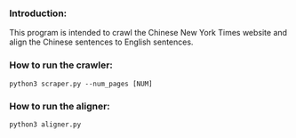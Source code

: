 ### Introduction:
This program is intended to crawl the Chinese New York Times website and align the Chinese sentences to English sentences.

### How to run the crawler:
```
python3 scraper.py --num_pages [NUM]
```

### How to run the aligner:
```
python3 aligner.py
```

